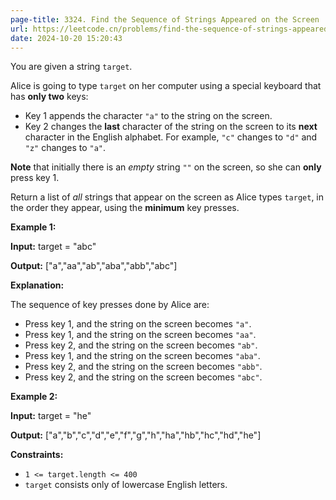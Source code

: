 ```yaml
---
page-title: 3324. Find the Sequence of Strings Appeared on the Screen
url: https://leetcode.cn/problems/find-the-sequence-of-strings-appeared-on-the-screen/description/
date: 2024-10-20 15:20:43
---
```

You are given a string `target`.

Alice is going to type `target` on her computer using a special keyboard that has **only two** keys:

-   Key 1 appends the character `"a"` to the string on the screen.
-   Key 2 changes the **last** character of the string on the screen to its **next** character in the English alphabet. For example, `"c"` changes to `"d"` and `"z"` changes to `"a"`.

**Note** that initially there is an *empty* string `""` on the screen, so she can **only** press key 1.

Return a list of *all* strings that appear on the screen as Alice types `target`, in the order they appear, using the **minimum** key presses.

**Example 1:**

**Input:** target = "abc"

**Output:** \["a","aa","ab","aba","abb","abc"\]

**Explanation:**

The sequence of key presses done by Alice are:

-   Press key 1, and the string on the screen becomes `"a"`.
-   Press key 1, and the string on the screen becomes `"aa"`.
-   Press key 2, and the string on the screen becomes `"ab"`.
-   Press key 1, and the string on the screen becomes `"aba"`.
-   Press key 2, and the string on the screen becomes `"abb"`.
-   Press key 2, and the string on the screen becomes `"abc"`.

**Example 2:**

**Input:** target = "he"

**Output:** \["a","b","c","d","e","f","g","h","ha","hb","hc","hd","he"\]

**Constraints:**

-   `1 <= target.length <= 400`
-   `target` consists only of lowercase English letters.